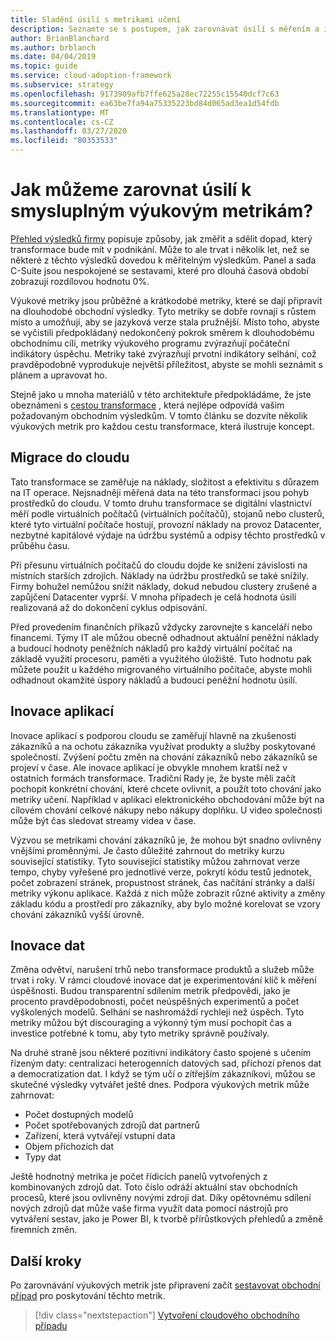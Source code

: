 ```yaml
---
title: Sladění úsilí s metrikami učení
description: Seznamte se s postupem, jak zarovnávat úsilí s měřením a informovat o dopadu transformace na firmu.
author: BrianBlanchard
ms.author: brblanch
ms.date: 04/04/2019
ms.topic: guide
ms.service: cloud-adoption-framework
ms.subservice: strategy
ms.openlocfilehash: 9173909afb7ffe625a28ec72255c15540dcf7c63
ms.sourcegitcommit: ea63be7fa94a75335223bd84d065ad3ea1d54fdb
ms.translationtype: MT
ms.contentlocale: cs-CZ
ms.lasthandoff: 03/27/2020
ms.locfileid: "80353533"
---
```

<!-- markdownlint-disable MD026 -->

# <a name="how-can-we-align-efforts-to-meaningful-learning-metrics"></a>Jak můžeme zarovnat úsilí k smysluplným výukovým metrikám?

[Přehled výsledků firmy](./business-outcomes/index.md) popisuje způsoby, jak změřit a sdělit dopad, který transformace bude mít v podnikání. Může to ale trvat i několik let, než se některé z těchto výsledků dovedou k měřitelným výsledkům. Panel a sada C-Suite jsou nespokojené se sestavami, které pro dlouhá časová období zobrazují rozdílovou hodnotu 0%.

Výukové metriky jsou průběžné a krátkodobé metriky, které se dají připravit na dlouhodobé obchodní výsledky. Tyto metriky se dobře rovnají s růstem místo a umožňují, aby se jazyková verze stala pružnější. Místo toho, abyste se vyčistili předpokládaný nedokončený pokrok směrem k dlouhodobému obchodnímu cíli, metriky výukového programu zvýrazňují počáteční indikátory úspěchu. Metriky také zvýrazňují prvotní indikátory selhání, což pravděpodobně vyprodukuje největší příležitost, abyste se mohli seznámit s plánem a upravovat ho.

Stejně jako u mnoha materiálů v této architektuře předpokládáme, že jste obeznámeni s [cestou transformace](../govern/guides/index.md) , která nejlépe odpovídá vašim požadovaným obchodním výsledkům. V tomto článku se dozvíte několik výukových metrik pro každou cestu transformace, která ilustruje koncept.

## <a name="cloud-migration"></a>Migrace do cloudu

Tato transformace se zaměřuje na náklady, složitost a efektivitu s důrazem na IT operace. Nejsnadněji měřená data na této transformaci jsou pohyb prostředků do cloudu. V tomto druhu transformace se digitální vlastnictví měří podle virtuálních počítačů (virtuálních počítačů), stojanů nebo clusterů, které tyto virtuální počítače hostují, provozní náklady na provoz Datacenter, nezbytné kapitálové výdaje na údržbu systémů a odpisy těchto prostředků v průběhu času.

Při přesunu virtuálních počítačů do cloudu dojde ke snížení závislosti na místních starších zdrojích. Náklady na údržbu prostředků se také snížily. Firmy bohužel nemůžou snížit náklady, dokud nebudou clustery zrušené a zapůjčení Datacenter vyprší. V mnoha případech je celá hodnota úsilí realizovaná až do dokončení cyklus odpisování.

Před provedením finančních příkazů vždycky zarovnejte s kanceláří nebo financemi. Týmy IT ale můžou obecně odhadnout aktuální peněžní náklady a budoucí hodnoty peněžních nákladů pro každý virtuální počítač na základě využití procesoru, paměti a využitého úložiště. Tuto hodnotu pak můžete použít u každého migrovaného virtuálního počítače, abyste mohli odhadnout okamžité úspory nákladů a budoucí peněžní hodnotu úsilí.

## <a name="application-innovation"></a>Inovace aplikací

Inovace aplikací s podporou cloudu se zaměřují hlavně na zkušenosti zákazníků a na ochotu zákazníka využívat produkty a služby poskytované společností. Zvýšení počtu změn na chování zákazníků nebo zákazníků se projeví v čase. Ale inovace aplikací je obvykle mnohem kratší než v ostatních formách transformace. Tradiční Rady je, že byste měli začít pochopit konkrétní chování, které chcete ovlivnit, a použít toto chování jako metriky učení. Například v aplikaci elektronického obchodování může být na cílovém chování celkové nákupy nebo nákupy doplňku. U video společnosti může být čas sledovat streamy videa v čase.

Výzvou se metrikami chování zákazníků je, že mohou být snadno ovlivněny vnějšími proměnnými. Je často důležité zahrnout do metriky kurzu související statistiky. Tyto související statistiky můžou zahrnovat verze tempo, chyby vyřešené pro jednotlivé verze, pokrytí kódu testů jednotek, počet zobrazení stránek, propustnost stránek, čas načítání stránky a další metriky výkonu aplikace. Každá z nich může zobrazit různé aktivity a změny základu kódu a prostředí pro zákazníky, aby bylo možné korelovat se vzory chování zákazníků vyšší úrovně.

## <a name="data-innovation"></a>Inovace dat

Změna odvětví, narušení trhů nebo transformace produktů a služeb může trvat i roky. V rámci cloudové inovace dat je experimentování klíč k měření úspěšnosti. Budou transparentní sdílením metrik předpovědi, jako je procento pravděpodobnosti, počet neúspěšných experimentů a počet vyškolených modelů. Selhání se nashromáždí rychleji než úspěch. Tyto metriky můžou být discouraging a výkonný tým musí pochopit čas a investice potřebné k tomu, aby tyto metriky správně používaly.

Na druhé straně jsou některé pozitivní indikátory často spojené s učením řízeným daty: centralizaci heterogenních datových sad, příchozí přenos dat a democratization dat. I když se tým učí o zítřejším zákazníkovi, můžou se skutečné výsledky vytvářet ještě dnes. Podpora výukových metrik může zahrnovat:

- Počet dostupných modelů
- Počet spotřebovaných zdrojů dat partnerů
- Zařízení, která vytvářejí vstupní data
- Objem příchozích dat
- Typy dat

Ještě hodnotný metrika je počet řídicích panelů vytvořených z kombinovaných zdrojů dat. Toto číslo odráží aktuální stav obchodních procesů, které jsou ovlivněny novými zdroji dat. Díky opětovnému sdílení nových zdrojů dat může vaše firma využít data pomocí nástrojů pro vytváření sestav, jako je Power BI, k tvorbě přírůstkových přehledů a změně firemních změn.

## <a name="next-steps"></a>Další kroky

Po zarovnávání výukových metrik jste připraveni začít [sestavovat obchodní případ](.\cloud-migration-business-case.md) pro poskytování těchto metrik.

> [!div class="nextstepaction"]
> [Vytvoření cloudového obchodního případu](.\cloud-migration-business-case.md)
